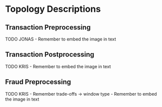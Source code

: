 # Topology Descriptions

## Transaction Preprocessing

TODO JONAS - Remember to embed the image in text

## Transaction Postprocessing

TODO KRIS - Remember to embed the image in text

## Fraud Preprocessing

TODO KRIS - Remember trade-offs -> window type - Remember to embed the image in text